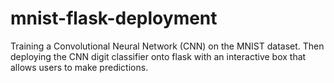 # mnist-flask-deployment
Training a Convolutional Neural Network (CNN) on the MNIST dataset. Then deploying the CNN digit classifier onto flask with an interactive box that allows users to make predictions.
